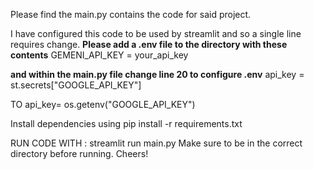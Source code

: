 Please find the main.py contains the code for said project.

I have configured this code to be used by streamlit and so a single line requires change.
**Please add a .env file to the directory with these contents**
GEMENI_API_KEY = your_api_key

**and within the main.py file change line 20 to configure .env**
api_key = st.secrets["GOOGLE_API_KEY"]

TO
api_key= os.getenv("GOOGLE_API_KEY")

Install dependencies using pip install -r requirements.txt

RUN CODE WITH : streamlit run main.py
Make sure to be in the correct directory before running.
Cheers!
